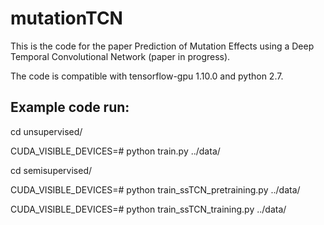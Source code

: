 # mutationTCN
This is the code for the paper Prediction of Mutation Effects using a Deep Temporal Convolutional Network (paper in progress).

The code is compatible with tensorflow-gpu 1.10.0 and python 2.7.

## Example code run:

cd unsupervised/

CUDA_VISIBLE_DEVICES=# python train.py ../data/


cd semisupervised/

CUDA_VISIBLE_DEVICES=# python train_ssTCN_pretraining.py ../data/

CUDA_VISIBLE_DEVICES=# python train_ssTCN_training.py ../data/
